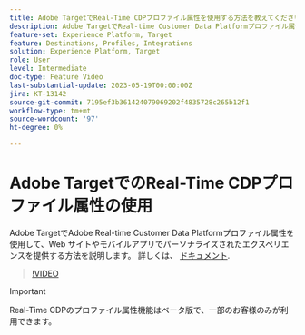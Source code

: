 ```yaml
---
title: Adobe TargetでReal-Time CDPプロファイル属性を使用する方法を教えてください。
description: Adobe TargetでReal-time Customer Data Platformプロファイル属性を使用して、Web サイトやモバイルアプリでパーソナライズされたエクスペリエンスを提供する方法を説明します。
feature-set: Experience Platform, Target
feature: Destinations, Profiles, Integrations
solution: Experience Platform, Target
role: User
level: Intermediate
doc-type: Feature Video
last-substantial-update: 2023-05-19T00:00:00Z
jira: KT-13142
source-git-commit: 7195ef3b361424079069202f4835728c265b12f1
workflow-type: tm+mt
source-wordcount: '97'
ht-degree: 0%

---
```



# Adobe TargetでのReal-Time CDPプロファイル属性の使用

Adobe TargetでAdobe Real-time Customer Data Platformプロファイル属性を使用して、Web サイトやモバイルアプリでパーソナライズされたエクスペリエンスを提供する方法を説明します。 詳しくは、 [ドキュメント](https://experienceleague.adobe.com/docs/target/using/integrate/integrating-with-rtcdp.html).

>[!VIDEO](https://video.tv.adobe.com/v/3419318/?learn=on)

>[!IMPORTANT]
>
>Real-Time CDPのプロファイル属性機能はベータ版で、一部のお客様のみが利用できます。
